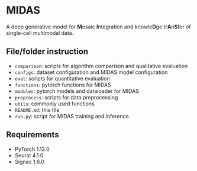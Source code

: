 # MIDAS

A deep generative model for **M**osaic **I**ntegration and knowle**D**ge tr**A**n**S**fer of single-cell multimodal data.

## File/folder instruction

*   `comparison`: scripts for algorithm comparison and qualitative evaluation
*   `configs`: dataset configuration and MIDAS model configuration
*   `eval`: scripts for quantitative evaluation
*   `functions`: pytorch functions for MIDAS
*   `modules`: pytorch models and dataloader for MIDAS
*   `preprocess`: scripts for data preprocessing
*   `utils`: commonly used functions
*   `README.md`: this file
*   `run.py`: script for MIDAS training and inference

## Requirements

*   PyTorch 1.12.0
*   Seurat 4.1.0
*   Signac 1.6.0
